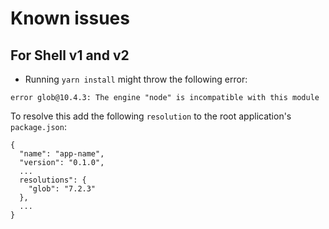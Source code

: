 # Known issues

## For Shell v1 and v2

- Running `yarn install` might throw the following error:
```
error glob@10.4.3: The engine "node" is incompatible with this module
```

To resolve this add the following `resolution` to the root application's `package.json`:
```
{
  "name": "app-name",
  "version": "0.1.0",
  ...
  resolutions": {
    "glob": "7.2.3"
  },
  ...
}
```
